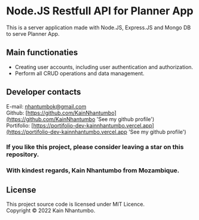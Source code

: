 # Node.JS Restfull API for Planner App
 This is a server application made with Node.JS, Express.JS and Mongo DB to serve Planner App.

## Main functionaties
- Creating user accounts, including user authentication and authorization.
- Perform all CRUD operations and data management.

## Developer contacts
E-mail: [nhantumbok@gmail.com](nhantumbok@gmail.com 'Send an email')\
Github: [https://github.com/KainNhantumbo](https://github.com/KainNhantumbo 'See my github profile')  
Portifolio: [https://portifolio-dev-kainnhantumbo.vercel.app](https://portifolio-dev-kainnhantumbo.vercel.app 'See my github profile')

### If you like this project, please consider leaving a star on this repository.  
### With kindest regards, Kain Nhantumbo from Mozambique.


## License
 This project source code is licensed under MIT Licence.\
 Copyright &copy; 2022 Kain Nhantumbo.